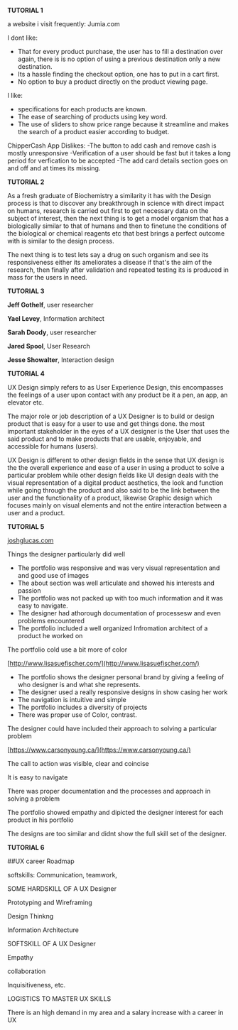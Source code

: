 **TUTORIAL 1**

a website i visit frequently: Jumia.com

I dont like:

- That for every product purchase, the user has to fill a destination over again, there is is no option of using a previous destination only a new destination.
- Its a hassle finding the checkout option, one has to put in a cart first.
- No option to buy a product directly on the product viewing page.

I like:

- specifications for each products are known.
- The ease of searching of products using key word.
- The use of sliders to show price range because it streamline and makes the search of a product easier according to budget.

ChipperCash App
Dislikes:
-The button to add cash and remove cash is mostly unresponsive 
-Verification of a user should be fast but it takes a long period for verfication to be accepted
-The add card details section goes on and off and at times its missing.


**TUTORIAL 2**

As a fresh graduate of  Biochemistry a similarity it has with the Design process is that to discover any breakthrough in science with direct impact on humans, research is carried out first to get necessary data on the subject of interest, then the next thing is to get a model organism that has a biologically similar to that of humans and then to finetune the conditions of the biological or chemical reagents etc that best brings a perfect outcome with is similar to the design process.

The next thing is to test lets say a drug on such organism and see its responsiveness either its ameliorates a disease if that's the aim of the research, then finally after validation and repeated testing its is produced in mass for the users in need. 

**TUTORIAL 3**

**Jeff Gothelf**, user researcher

**Yael Levey**, Information architect

**Sarah Doody**, user researcher

**Jared Spool**, User Research

**Jesse Showalter**, Interaction design


**TUTORIAL 4**

UX Design simply refers to as User Experience Design, this encompasses the feelings of a user upon contact with any product be it a pen, an app, an elevator etc.

The major role or job description of a UX Designer is to build or design product that is easy for a user to use and get things done. the most important stakeholder in the eyes of a UX designer is the User that uses the said product and to make products that are  usable, enjoyable, and accessible for humans (users).

UX Design is different to other design fields in the sense that UX design is the  the overall experience and ease of a user in using a product to solve a particular problem while other design fields like UI design deals with the visual representation of a digital product aesthetics, the look and function while going through the product and also said to be the link between the
user and the functionality of a product, likewise Graphic design which focuses mainly on visual elements and not the entire interaction between a user and a product.


**TUTORIAL 5**

[joshglucas.com](http://joshglucas.com/)

Things the designer particularly did well

- The portfolio was responsive and was very visual representation and and good use of images
- The about section was well articulate and showed his interests and passion
- The portfolio was not packed up with too much information and it was easy to navigate.
- The designer had  athorough documentation of processesw and even problems encountered
- The portfolio included a well organized Infromation architect of a product he worked on

The portfolio cold use a bit more of color

[http://www.lisasuefischer.com/](http://www.lisasuefischer.com/)

- The portfolio shows the designer personal brand by giving a feeling of who designer is and what she represents.
- The designer used a really responsive designs in show casing her work
- The navigation is intuitive and simple
- The portfolio includes a diversity of projects
- There was proper use of Color, contrast.

The designer could have included their approach to solving a particular problem

[https://www.carsonyoung.ca/](https://www.carsonyoung.ca/)

The call to action was visible, clear and coincise

It is easy to navigate

There was proper documentation and the processes and approach in solving a problem

The portfolio showed empathy and dipicted the designer interest for each product in his portfolio

The designs are too similar and didnt show the full skill set of the designer.


**TUTORIAL 6**

##UX career Roadmap

softskills: Communication, teamwork, 

SOME HARDSKILL OF A UX Designer

Prototyping and Wireframing

Design Thinkng

Information Architecture

SOFTSKILL OF A UX Designer

Empathy 

collaboration

Inquisitiveness, etc.

LOGISTICS TO MASTER UX SKILLS

There is an high demand in my area and a salary increase with a career in UX